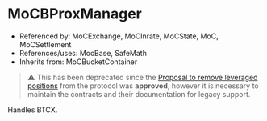 # MoCBProxManager

- Referenced by: MoCExchange, MoCInrate, MoCState, MoC, MoCSettlement
- References/uses: MocBase, SafeMath
- Inherits from: MoCBucketContainer

> ⚠ This has been deprecated since the [Proposal to remove leveraged positions](https://forum.moneyonchain.com/t/removal-of-leveraged-positions/298) from the protocol was **approved**, however it is necessary to maintain the contracts and their documentation for legacy support.

Handles BTCX.
